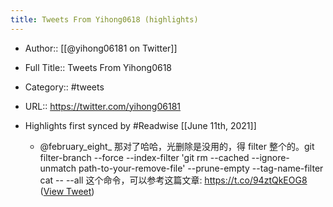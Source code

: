 ```yaml
---
title: Tweets From Yihong0618 (highlights)
---
```


- Author:: [[@yihong06181 on Twitter]]

- Full Title:: Tweets From Yihong0618

- Category:: #tweets

- URL:: https://twitter.com/yihong06181

- Highlights first synced by #Readwise [[June 11th, 2021]]
	 - @february_eight_ 那对了哈哈，光删除是没用的，得 filter 整个的。git filter-branch --force --index-filter 'git rm --cached --ignore-unmatch path-to-your-remove-file' --prune-empty --tag-name-filter cat -- --all 这个命令，可以参考这篇文章: https://t.co/94ztQkEOG8 ([View Tweet](https://twitter.com/yihong06181/status/1402874545745195010))
